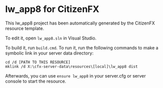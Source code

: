 # lw_app8 for CitizenFX

This lw_app8 project has been automatically generated by the CitizenFX resource template.

To edit it, open `lw_app8.sln` in Visual Studio.

To build it, run `build.cmd`. To run it, run the following commands to make a symbolic link in your server data directory:

```dos
cd /d [PATH TO THIS RESOURCE]
mklink /d X:\cfx-server-data\resources\[local]\lw_app8 dist
```

Afterwards, you can use `ensure lw_app8` in your server.cfg or server console to start the resource.